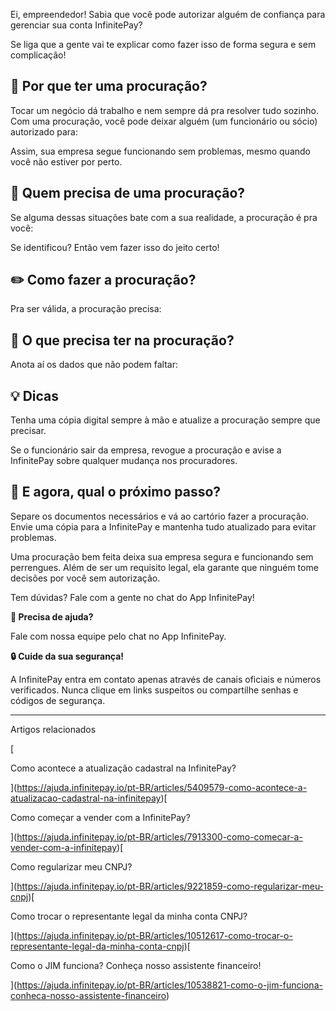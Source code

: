 Ei, empreendedor! Sabia que você pode autorizar alguém de confiança para gerenciar sua conta InfinitePay?

Se liga que a gente vai te explicar como fazer isso de forma segura e sem complicação!

## **📃 Por que ter uma procuração?**

Tocar um negócio dá trabalho e nem sempre dá pra resolver tudo sozinho. Com uma procuração, você pode deixar alguém (um funcionário ou sócio) autorizado para:

Assim, sua empresa segue funcionando sem problemas, mesmo quando você não estiver por perto.

## **🔑 Quem precisa de uma procuração?**

Se alguma dessas situações bate com a sua realidade, a procuração é pra você:

Se identificou? Então vem fazer isso do jeito certo!

## **✏️ Como fazer a procuração?**

Pra ser válida, a procuração precisa:

## **🔎 O que precisa ter na procuração?**

Anota aí os dados que não podem faltar:

## **💡 Dicas**

Tenha uma cópia digital sempre à mão e atualize a procuração sempre que precisar.

Se o funcionário sair da empresa, revogue a procuração e avise a InfinitePay sobre qualquer mudança nos procuradores.

## **👀 E agora, qual o próximo passo?**

Separe os documentos necessários e vá ao cartório fazer a procuração. Envie uma cópia para a InfinitePay e mantenha tudo atualizado para evitar problemas.

Uma procuração bem feita deixa sua empresa segura e funcionando sem perrengues. Além de ser um requisito legal, ela garante que ninguém tome decisões por você sem autorização.

Tem dúvidas? Fale com a gente no chat do App InfinitePay!

**🔔 Precisa de ajuda?**

Fale com nossa equipe pelo chat no App InfinitePay.

**🔒 Cuide da sua segurança!**

A InfinitePay entra em contato apenas através de canais oficiais e números verificados. Nunca clique em links suspeitos ou compartilhe senhas e códigos de segurança.

___

Artigos relacionados

[

Como acontece a atualização cadastral na InfinitePay?

](https://ajuda.infinitepay.io/pt-BR/articles/5409579-como-acontece-a-atualizacao-cadastral-na-infinitepay)[

Como começar a vender com a InfinitePay?

](https://ajuda.infinitepay.io/pt-BR/articles/7913300-como-comecar-a-vender-com-a-infinitepay)[

Como regularizar meu CNPJ?

](https://ajuda.infinitepay.io/pt-BR/articles/9221859-como-regularizar-meu-cnpj)[

Como trocar o representante legal da minha conta CNPJ?

](https://ajuda.infinitepay.io/pt-BR/articles/10512617-como-trocar-o-representante-legal-da-minha-conta-cnpj)[

Como o JIM funciona? Conheça nosso assistente financeiro!

](https://ajuda.infinitepay.io/pt-BR/articles/10538821-como-o-jim-funciona-conheca-nosso-assistente-financeiro)